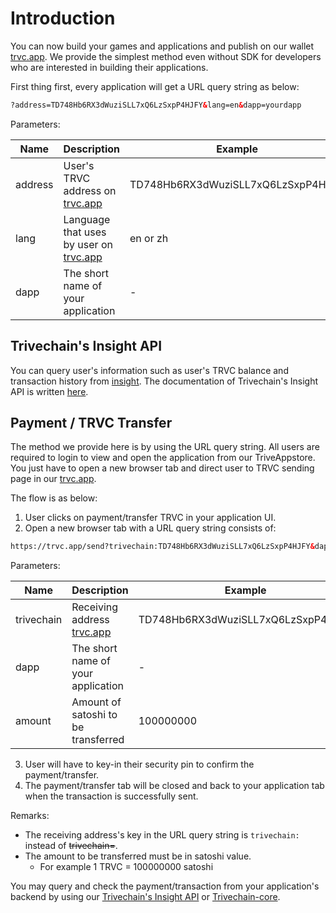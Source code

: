# Introduction

You can now build your games and applications and publish on our wallet [trvc.app](https://trvc.app). We provide the simplest method even without SDK for developers who are interested in building their applications.

First thing first, every application will get a URL query string as below: 

```html
?address=TD748Hb6RX3dWuziSLL7xQ6LzSxpP4HJFY&lang=en&dapp=yourdapp
```
Parameters:

| Name        | Description           | Example  |
| ----------- | --------------------- | -------- |
| address | User's TRVC address on [trvc.app](https://trvc.app) | TD748Hb6RX3dWuziSLL7xQ6LzSxpP4HJFY |
| lang | Language that uses by user on [trvc.app](https://trvc.app) | en or zh |
| dapp | The short name of your application | - |

## Trivechain's Insight API


You can query user's information such as user's TRVC balance and transaction history from [insight](https://insight.trivechain.com/). The documentation of Trivechain's Insight API is written [here](https://github.com/trivechain/trivechain-insight-api#insight-api).

## Payment / TRVC Transfer
The method we provide here is by using the URL query string. All users are required to login to view and open the application from our TriveAppstore. You just have to open a new browser tab and direct user to TRVC sending page in our [trvc.app](https://trvc.app). 

The flow is as below:
1. User clicks on payment/transfer TRVC in your application UI.
2. Open a new browser tab with a URL query string consists of:
```html
https://trvc.app/send?trivechain:TD748Hb6RX3dWuziSLL7xQ6LzSxpP4HJFY&dapp=yourdapp&amount=100000000
```
Parameters:

| Name        | Description           | Example  |
| ----------- | --------------------- | -------- |
| trivechain | Receiving address [trvc.app](https://trvc.app) | TD748Hb6RX3dWuziSLL7xQ6LzSxpP4HJFY |
| dapp | The short name of your application | - |
| amount | Amount of satoshi to be transferred | 100000000 |

3. User will have to key-in their security pin to confirm the payment/transfer.
4. The payment/transfer tab will be closed and back to your application tab when the transaction is successfully sent.

Remarks:
* The receiving address's key in the URL query string is ```trivechain:``` instead of ~~trivechain=~~.
* The amount to be transferred must be in satoshi value.
  * For example 1 TRVC = 100000000 satoshi

You may query and check the payment/transaction from your application's backend by using our [Trivechain's Insight API](https://github.com/trivechain/trivechain-insight-api#insight-api) or [Trivechain-core](https://github.com/trivechain/trivechain-core).



